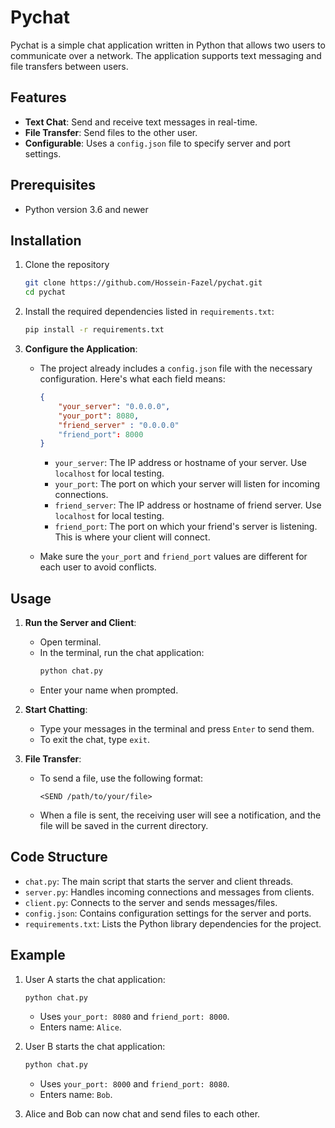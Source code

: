 # Pychat

Pychat is a simple chat application written in Python that allows two users to communicate over a network. The application supports text messaging and file transfers between users.

## Features

- **Text Chat**: Send and receive text messages in real-time.
- **File Transfer**: Send files to the other user.
- **Configurable**: Uses a `config.json` file to specify server and port settings.

## Prerequisites

- Python version 3.6 and newer

## Installation

1. Clone the repository
   ```bash
   git clone https://github.com/Hossein-Fazel/pychat.git
   cd pychat
   ```

2. Install the required dependencies listed in `requirements.txt`:
   ```bash
   pip install -r requirements.txt
   ```

3. **Configure the Application**:
   - The project already includes a `config.json` file with the necessary configuration. Here's what each field means:
     ```json
     {
         "your_server": "0.0.0.0",
         "your_port": 8080,
         "friend_server" : "0.0.0.0"
         "friend_port": 8000
     }
     ```
     - `your_server`: The IP address or hostname of your server. Use `localhost` for local testing.
     - `your_port`: The port on which your server will listen for incoming connections.
     - `friend_server`: The IP address or hostname of friend server. Use `localhost` for local testing.
     - `friend_port`: The port on which your friend's server is listening. This is where your client will connect.

   - Make sure the `your_port` and `friend_port` values are different for each user to avoid conflicts.

## Usage

1. **Run the Server and Client**:
   - Open terminal.
   - In the terminal, run the chat application:
     ```bash
     python chat.py
     ```
   - Enter your name when prompted.

2. **Start Chatting**:
   - Type your messages in the terminal and press `Enter` to send them.
   - To exit the chat, type `exit`.

3. **File Transfer**:
   - To send a file, use the following format:
     ```
     <SEND /path/to/your/file>
     ```
   - When a file is sent, the receiving user will see a notification, and the file will be saved in the current directory.

## Code Structure

- `chat.py`: The main script that starts the server and client threads.
- `server.py`: Handles incoming connections and messages from clients.
- `client.py`: Connects to the server and sends messages/files.
- `config.json`: Contains configuration settings for the server and ports.
- `requirements.txt`: Lists the Python library dependencies for the project.

## Example

1. User A starts the chat application:
   ```bash
   python chat.py
   ```
   - Uses `your_port: 8080` and `friend_port: 8000`.
   - Enters name: `Alice`.

2. User B starts the chat application:
   ```bash
   python chat.py
   ```
   - Uses `your_port: 8000` and `friend_port: 8080`.
   - Enters name: `Bob`.

3. Alice and Bob can now chat and send files to each other.
